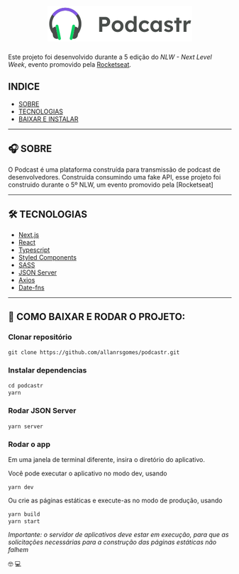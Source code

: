 <h1 align="center">
    <img src="./public/logo.svg"> 
</h1>

Este projeto foi desenvolvido durante a 5 edição do _NLW - Next Level Week_, evento promovido pela [Rocketseat](https://rocketseat.com.br).

## INDICE

- [SOBRE](#-SOBRE)
- [TECNOLOGIAS](#-TECNOLOGIAS)
- [BAIXAR E INSTALAR](#-COMO-BAIXAR-E-RODAR-O-PROJETO:)

---

## 🎧 SOBRE

O Podcast é uma plataforma construída para transmissão de podcast de desenvolvedores. 
Construida consumindo uma fake API, esse projeto foi construido durante o 5º NLW, um evento promovido pela [Rocketseat]

---

## 🛠 TECNOLOGIAS

- [Next.js](https://nextjs.org/)
- [React](https://reactjs.org)
- [Typescript](https://www.typescriptlang.org/)
- [Styled Components](https://styled-components.com)
- [SASS](https://sass-lang.com/)
- [JSON Server](https://www.npmjs.com/package/json-server)
- [Axios](https://github.com/axios/axios)
- [Date-fns](https://date-fns.org/)

---

## 🚀 COMO BAIXAR E RODAR O PROJETO:

### Clonar repositório

```shell
git clone https://github.com/allanrsgomes/podcastr.git
```

### Instalar dependencias

```shell
cd podcastr
yarn
```

### Rodar JSON Server

```shell
yarn server
```

### Rodar o app

Em uma janela de terminal diferente, insira o diretório do aplicativo.

Você pode executar o aplicativo no modo dev, usando

```shell
yarn dev
```

Ou crie as páginas estáticas e execute-as no modo de produção, usando

```shell
yarn build
yarn start
```

_Importante: o servidor de aplicativos deve estar em execução, para que as solicitações necessárias para a construção das páginas estáticas não falhem_

🤓 💻
